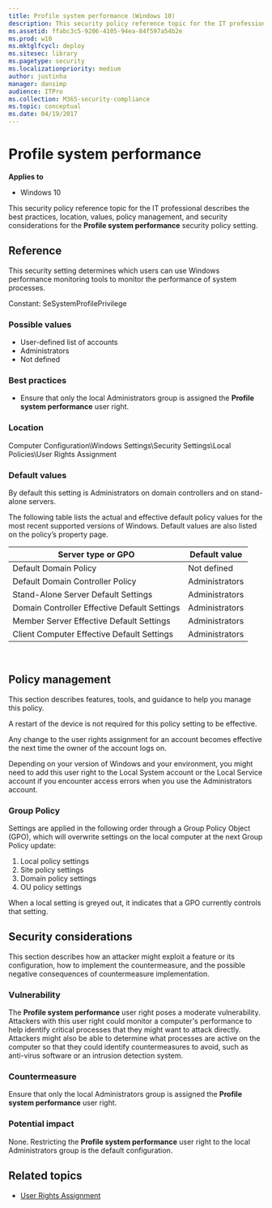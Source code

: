 ```yaml
---
title: Profile system performance (Windows 10)
description: This security policy reference topic for the IT professional describes the best practices, location, values, policy management, and security considerations for the Profile system performance security policy setting.
ms.assetid: ffabc3c5-9206-4105-94ea-84f597a54b2e
ms.prod: w10
ms.mktglfcycl: deploy
ms.sitesec: library
ms.pagetype: security
ms.localizationpriority: medium
author: justinha
manager: dansimp
audience: ITPro
ms.collection: M365-security-compliance
ms.topic: conceptual
ms.date: 04/19/2017
---
```


# Profile system performance

**Applies to**
-   Windows 10

This security policy reference topic for the IT professional describes the best practices, location, values, policy management, and security considerations for the **Profile system performance** security policy setting.

## Reference

This security setting determines which users can use Windows performance monitoring tools to monitor the performance of system processes.

Constant: SeSystemProfilePrivilege

### Possible values

-   User-defined list of accounts
-   Administrators
-   Not defined

### Best practices

-   Ensure that only the local Administrators group is assigned the **Profile system performance** user right.

### Location

Computer Configuration\\Windows Settings\\Security Settings\\Local Policies\\User Rights Assignment

### Default values

By default this setting is Administrators on domain controllers and on stand-alone servers.

The following table lists the actual and effective default policy values for the most recent supported versions of Windows. Default values are also listed on the policy’s property page.

| Server type or GPO | Default value |
| - | - |
| Default Domain Policy| Not defined| 
| Default Domain Controller Policy | Administrators| 
| Stand-Alone Server Default Settings | Administrators| 
| Domain Controller Effective Default Settings | Administrators| 
| Member Server Effective Default Settings | Administrators| 
| Client Computer Effective Default Settings | Administrators| 
 
## Policy management

This section describes features, tools, and guidance to help you manage this policy.

A restart of the device is not required for this policy setting to be effective.

Any change to the user rights assignment for an account becomes effective the next time the owner of the account logs on.

Depending on your version of Windows and your environment, you might need to add this user right to the Local System account or the Local Service account if you encounter access errors when you use the Administrators account.

### Group Policy

Settings are applied in the following order through a Group Policy Object (GPO), which will overwrite settings on the local computer at the next Group Policy update:

1.  Local policy settings
2.  Site policy settings
3.  Domain policy settings
4.  OU policy settings

When a local setting is greyed out, it indicates that a GPO currently controls that setting.

## Security considerations

This section describes how an attacker might exploit a feature or its configuration, how to implement the countermeasure, and the possible negative consequences of countermeasure implementation.

### Vulnerability

The **Profile system performance** user right poses a moderate vulnerability. Attackers with this user right could monitor a computer's performance to help identify critical processes that they might want to attack directly. Attackers might also be able to determine what processes are active on the computer so that they could identify countermeasures to avoid, such as anti-virus software or an intrusion detection system.

### Countermeasure

Ensure that only the local Administrators group is assigned the **Profile system performance** user right.

### Potential impact

None. Restricting the **Profile system performance** user right to the local Administrators group is the default configuration.

## Related topics

- [User Rights Assignment](user-rights-assignment.md)
